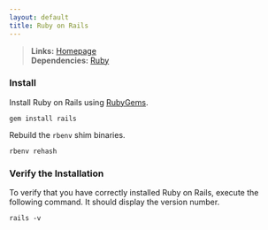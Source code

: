 ```yaml
---
layout: default
title: Ruby on Rails
---
```



> **Links:** [Homepage](http://rubyonrails.org/)  
> **Dependencies:** [Ruby](ruby.html)


### Install

Install Ruby on Rails using [RubyGems](http://rubygems.org/).

	gem install rails

Rebuild the `rbenv` shim binaries.

	rbenv rehash


### Verify the Installation

To verify that you have correctly installed Ruby on Rails, execute the following command. It should display the version number.

	rails -v
